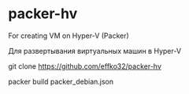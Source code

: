 # packer-hv
For creating VM on Hyper-V (Packer)

Для развертывания виртуальных машин в Hyper-V

git clone https://github.com/effko32/packer-hv

packer build packer_debian.json
